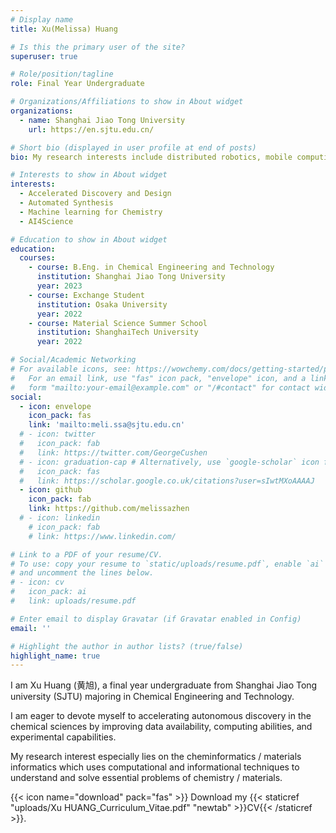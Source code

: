 ```yaml
---
# Display name
title: Xu(Melissa) Huang

# Is this the primary user of the site?
superuser: true

# Role/position/tagline
role: Final Year Undergraduate

# Organizations/Affiliations to show in About widget
organizations:
  - name: Shanghai Jiao Tong University
    url: https://en.sjtu.edu.cn/

# Short bio (displayed in user profile at end of posts)
bio: My research interests include distributed robotics, mobile computing and programmable matter.

# Interests to show in About widget
interests:
  - Accelerated Discovery and Design
  - Automated Synthesis
  - Machine learning for Chemistry
  - AI4Science

# Education to show in About widget
education:
  courses:
    - course: B.Eng. in Chemical Engineering and Technology
      institution: Shanghai Jiao Tong University
      year: 2023
    - course: Exchange Student
      institution: Osaka University
      year: 2022
    - course: Material Science Summer School
      institution: ShanghaiTech University
      year: 2022

# Social/Academic Networking
# For available icons, see: https://wowchemy.com/docs/getting-started/page-builder/#icons
#   For an email link, use "fas" icon pack, "envelope" icon, and a link in the
#   form "mailto:your-email@example.com" or "/#contact" for contact widget.
social:
  - icon: envelope
    icon_pack: fas
    link: 'mailto:meli.ssa@sjtu.edu.cn'
  # - icon: twitter
  #   icon_pack: fab
  #   link: https://twitter.com/GeorgeCushen
  # - icon: graduation-cap # Alternatively, use `google-scholar` icon from `ai` icon pack
  #   icon_pack: fas
  #   link: https://scholar.google.co.uk/citations?user=sIwtMXoAAAAJ
  - icon: github
    icon_pack: fab
    link: https://github.com/melissazhen
  # - icon: linkedin
    # icon_pack: fab
    # link: https://www.linkedin.com/

# Link to a PDF of your resume/CV.
# To use: copy your resume to `static/uploads/resume.pdf`, enable `ai` icons in `params.toml`,
# and uncomment the lines below.
# - icon: cv
#   icon_pack: ai
#   link: uploads/resume.pdf

# Enter email to display Gravatar (if Gravatar enabled in Config)
email: ''

# Highlight the author in author lists? (true/false)
highlight_name: true
---
```


I am Xu Huang (黄旭), a final year undergraduate from Shanghai Jiao Tong university (SJTU) majoring in Chemical Engineering and Technology.

I am eager to devote myself to accelerating autonomous discovery in the chemical sciences by improving data availability, computing abilities, and experimental capabilities.

My research interest especially lies on the cheminformatics / materials informatics which uses computational and informational techniques to understand and solve essential problems of chemistry / materials.

{{< icon name="download" pack="fas" >}} Download my {{< staticref "uploads/Xu HUANG_Curriculum_Vitae.pdf" "newtab" >}}CV{{< /staticref >}}.
